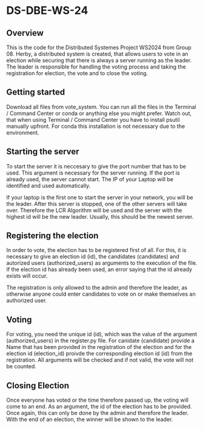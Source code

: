 # DS-DBE-WS-24

## Overview
This is the code for the Distributed Systemes Project WS2024 from Group 08. Herby, a distributed system is created, that allows users to vote in an election while securing that there is always a server running as the leader. The leader is responsible for handling the voting process and taking the registration for election, the vote and to close the voting.

## Getting started
Download all files from vote_system. You can run all the files in the Terminal / Command Center or conda or anything else you might prefer. Watch out, that when using Terminal / Command Center you have to install psutil manually upfront. For conda this installation is not necessary due to the environment.

## Starting the server
To start the server it is neccesary to give the port number that has to be used. This argument is necessary for the server running. If the port is already used, the server cannot start. The IP of your Laptop will be identified and used automatically. 

If your laptop is the first one to start the server in your network, you will be the leader. After this server is stopped, one of the other servers will take over. Therefore the LCR Algorithm will be used and the server with the highest id will be the new leader. Usually, this should be the newest server.

## Registering the election
In order to vote, the election has to be registered first of all. For this, it is necessary to give an election id (id), the candidates (candidates) and autorized users (authorized_users) as arguments to the execution of the file. If the election id has already been used, an error saying that the id already exists will occur.

The registration is only allowed to the admin and therefore the leader, as otherwise anyone could enter candidates to vote on or make themselves an authorized user.

## Voting
For voting, you need the unique id (id), which was the value of the argument (authorized_users) in the register.py file. For canidate (candidate) provide a Name that has been provided in the registration of the election and for the election id (election_id) proivde the corresponding election id (id) from the registration. All arguments will be checked and if not valid, the vote will not be counted.

## Closing Election
Once everyone has voted or the time therefore passed up, the voting will come to an end. As an argument, the id of the election has to be provided. Once again, this can only be done by the admin and therefore the leader. With the end of an election, the winner will be shown to the leader.
